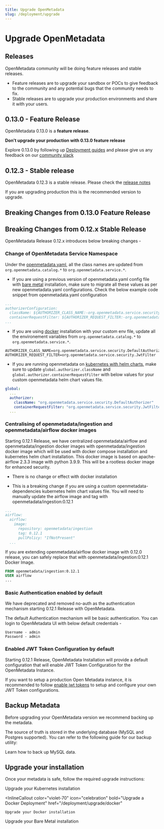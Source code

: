 ```yaml
---
title: Upgrade OpenMetadata
slug: /deployment/upgrade
---
```


# Upgrade OpenMetadata

## Releases

OpenMetadata community will be doing feature releases and stable releases. 

 - Feature releases are to upgrade your sandbox or POCs to give feedback to the community and any potential bugs that the community needs to fix.
 - Stable releases are to upgrade your production environments and share it with your users.

## 0.13.0 - Feature Release

OpenMetadata 0.13.0 is a **feature release**. 

**Don't upgrade your production with 0.13.0 feature release** 

Explore 0.13.0 by following up [Deployment guides](https://docs.open-metadata.org/deployment) and please give us any feedback on our [community slack](https://slack.open-metadata.org)


## 0.12.3 - Stable release
 
 OpenMetadata 0.12.3 is a stable release. Please check the [release notes](https://github.com/open-metadata/OpenMetadata/releases/tag/0.12.3-release) 

If you are upgrading production this is the recommended version to upgrade.
  
 
 
 
## Breaking Changes from 0.13.0 Feature Release
## Breaking Changes from 0.12.x Stable Release

OpenMetadata Release 0.12.x introduces below breaking changes -

### Change of OpenMetadata Service Namespace

Under the [openmetadata.yaml](https://github.com/open-metadata/OpenMetadata/blob/main/conf/openmetadata.yaml), all the class names are updated from `org.openmetadata.catalog.*` to `org.openmetadata.service.*`.

- If you are using a previous version of openmetadata.yaml config file with [bare metal](/deployment/bare-metal) installation, make sure to migrate all these values as per new openmetadata.yaml configurations. Check the below example code snippet from openmetadata.yaml configuration

```yaml
...
authorizerConfiguration:
  className: ${AUTHORIZER_CLASS_NAME:-org.openmetadata.service.security.DefaultAuthorizer}
  containerRequestFilter: ${AUTHORIZER_REQUEST_FILTER:-org.openmetadata.service.security.JwtFilter}
...
```

- If you are using [docker](/deployment/docker) installation with your custom env file, update all the environement variables from `org.openmetadata.catalog.*` to `org.openmetadata.service.*`.

```
AUTHORIZER_CLASS_NAME=org.openmetadata.service.security.DefaultAuthorizer
AUTHORIZER_REQUEST_FILTER=org.openmetadata.service.security.JwtFilter
```

- If you are running openmetadata on [kubernetes with helm charts](/deployment/kubernetes), make sure to update `global.authorizer.className` and `global.authorizer.containerRequestFilter` with below values for your custom openmetadata helm chart values file.

```yaml
global:
  ...
  authorizer:
    className: "org.openmetadata.service.security.DefaultAuthorizer"
    containerRequestFilter: "org.openmetadata.service.security.JwtFilter"
  ...
```

### Centralising of openmetadata/ingestion and openmetadata/airflow docker images

Starting 0.12.1 Release, we have centralized openmetadata/airflow and openmetadata/ingestion docker images 
with openmetadata/ingestion docker image which will be used with docker compose installation and kubernetes helm chart installation. This docker image is based on apache-airflow 2.3.3 image with python 3.9.9. This will be a rootless docker image for enhanced security.

- There is no change or effect with docker installation

- This is a breaking change if you are using a custom openmetadata-dependencies kubernetes helm chart values file.
You will need to manually update the airflow image and tag with openmetadata/ingestion:0.12.1

```yaml
...
airflow:
  airflow:
    image:
      repository: openmetadata/ingestion
      tag: 0.12.1
      pullPolicy: "IfNotPresent"
  ...
```

<p>
If you are extending openmetadata/airflow docker image with 0.12.0 release, you can safely replace that with openmetadata/ingestion:0.12.1 Docker Image.
</p>

```Dockerfile
FROM openmetadata/ingestion:0.12.1
USER airflow
...
```

### Basic Authentication enabled by default

We have deprecated and removed no-auth as the authentication mechanism starting 0.12.1 Release with OpenMetadata.

The default Authentication mechanism will be basic authentication. You can login to OpenMetadata UI with below default credentials -

```
Username - admin
Password - admin
```

### Enabled JWT Token Configuration by default

Starting 0.12.1 Release, OpenMetadata Installation will provide a default configuration that will enable JWT Token Configuration for the OpenMetadata Instance.

If you want to setup a production Open Metadata instance, it is recommended to follow [enable jwt tokens](/deployment/security/enable-jwt-tokens) to setup and configure your own JWT Token configurations.

## Backup Metadata

Before upgrading your OpenMetadata version we recommend backing up the metadata.

The source of truth is stored in the underlying database (MySQL and Postgres supported). You can refer
to the following guide for our backup utility:

<InlineCalloutContainer>
  <InlineCallout
    color="violet-70"
    icon="luggage"
    bold="Backup Metadata"
    href="/deployment/backup-restore-metadata"
  >
    Learn how to back up MySQL data.
  </InlineCallout>
</InlineCalloutContainer>

## Upgrade your installation

Once your metadata is safe, follow the required upgrade instructions:

<InlineCalloutContainer>
  <InlineCallout
    color="violet-70"
    icon="fit_screen"
    bold="Upgrade a Kubernetes Deployment"
    href="/deployment/upgrade/kubernetes"
  >
    Upgrade your Kubernetes installation
  </InlineCallout>

  <InlineCallout
    color="violet-70"
    icon="celebration"
    bold="Upgrade a Docker Deployment"
    href="/deployment/upgrade/docker"
  >
    Upgrade your Docker installation
  </InlineCallout>
  <InlineCallout
    color="violet-70"
    icon="storage"
    bold="Upgrade a Bare Metal Deployment"
    href="/deployment/upgrade/bare-metal"
  >
    Upgrade your Bare Metal installation
  </InlineCallout>
</InlineCalloutContainer>

